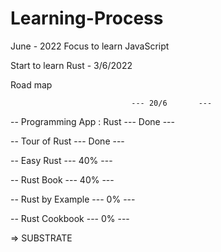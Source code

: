 # Learning-Process
June - 2022
Focus to learn JavaScript 

Start to learn Rust - 3/6/2022

Road map 

                               --- 20/6       --- 

-- Programming App : Rust      --- Done       ---

-- Tour of Rust                --- Done       ---

-- Easy Rust                   --- 40%        ---

-- Rust Book                   --- 40%        ---

-- Rust by Example             --- 0%         ---

-- Rust Cookbook               --- 0%         ---


=> SUBSTRATE 


